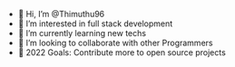 - 👋 Hi, I’m @Thimuthu96
- 👀 I’m interested in full stack development
- 🌱 I’m currently learning new techs
- 👯 I’m looking to collaborate with other Programmers
- 🥅 2022 Goals: Contribute more to open source projects

<!---
Thimuthu96/Thimuthu96 is a ✨ special ✨ repository because its `README.md` (this file) appears on your GitHub profile.
You can click the Preview link to take a look at your changes.
--->
